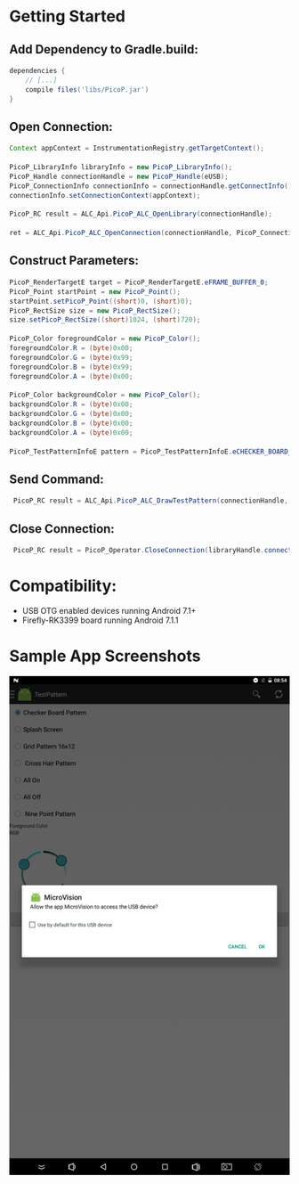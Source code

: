 # Getting Started

## Add Dependency to Gradle.build:

```groovy
dependencies {
	// [...]
    compile files('libs/PicoP.jar')
}
```

## Open Connection:

```java
Context appContext = InstrumentationRegistry.getTargetContext();

PicoP_LibraryInfo libraryInfo = new PicoP_LibraryInfo();
PicoP_Handle connectionHandle = new PicoP_Handle(eUSB);
PicoP_ConnectionInfo connectionInfo = connectionHandle.getConnectInfo();
connectionInfo.setConnectionContext(appContext);

PicoP_RC result = ALC_Api.PicoP_ALC_OpenLibrary(connectionHandle);

ret = ALC_Api.PicoP_ALC_OpenConnection(connectionHandle, PicoP_ConnectionTypeE.eUSB, connectionInfo);
```

## Construct Parameters:

```java
PicoP_RenderTargetE target = PicoP_RenderTargetE.eFRAME_BUFFER_0;
PicoP_Point startPoint = new PicoP_Point();
startPoint.setPicoP_Point((short)0, (short)0);
PicoP_RectSize size = new PicoP_RectSize();
size.setPicoP_RectSize((short)1024, (short)720);

PicoP_Color foregroundColor = new PicoP_Color();
foregroundColor.R = (byte)0x00;
foregroundColor.G = (byte)0x99;
foregroundColor.B = (byte)0x99;
foregroundColor.A = (byte)0x00;

PicoP_Color backgroundColor = new PicoP_Color();
backgroundColor.R = (byte)0x00;
backgroundColor.G = (byte)0x00;
backgroundColor.B = (byte)0x00;
backgroundColor.A = (byte)0x00;

PicoP_TestPatternInfoE pattern = PicoP_TestPatternInfoE.eCHECKER_BOARD_PATTERN;
```

## Send Command:

```java
 PicoP_RC result = ALC_Api.PicoP_ALC_DrawTestPattern(connectionHandle, target, startPoint, size, foregroundColor, backgroundColor, pattern);
 ```

## Close Connection:

```java
 PicoP_RC result = PicoP_Operator.CloseConnection(libraryHandle.connectionInfoEx.getConnectionType());
 ```




# Compatibility:
- USB OTG enabled devices running Android 7.1+
- Firefly-RK3399 board running Android 7.1.1


# Sample App Screenshots

![USB Prompt](https://raw.githubusercontent.com/Iiiggs/AndroidProjectorSDK/master/screenshots/usb_prompt.png)
